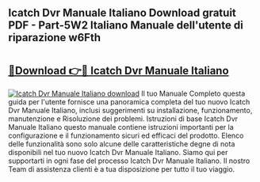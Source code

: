 ## Icatch Dvr Manuale Italiano Download gratuit PDF - Part-5W2 Italiano Manuale dell'utente di riparazione w6Fth

# <h2><a href="http://dfbqoz.blite.top/?on=Icatch+Dvr+Manuale+Italiano">🔗Download 👉🔴 Icatch Dvr Manuale Italiano</a></h2>

[![Icatch Dvr Manuale Italiano download](https://i.imgur.com/lujVjoI.png)](http://dfbqoz.blite.top/?on=Icatch+Dvr+Manuale+Italiano)
Il tuo Manuale Completo questa guida per l'utente fornisce una panoramica completa del tuo nuovo Icatch Dvr Manuale Italiano, inclusi suggerimenti su installazione, funzionamento, manutenzione e Risoluzione dei problemi. Istruzioni di base Icatch Dvr Manuale Italiano questo manuale contiene istruzioni importanti per la configurazione e il funzionamento sicuri ed efficaci del prodotto. Elenco delle funzionalità sono solo alcune delle caratteristiche degne di nota disponibili nel tuo nuovo Icatch Dvr Manuale Italiano. Siamo qui per supportarti in ogni fase del processo Icatch Dvr Manuale Italiano. Il nostro Team di assistenza clienti è a tua disposizione per tutto il tuo viaggio.
